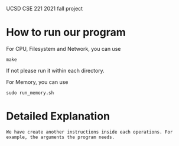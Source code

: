 UCSD CSE 221 2021 fall project


# How to run our program

For CPU, Filesystem and Network, you can use 

```
make
```
If not please run it within each directory.

For Memory, you can use

```
sudo run_memory.sh
```

# Detailed Explanation
```
We have create another instructions inside each operations. For example, the arguments the program needs. 
```


